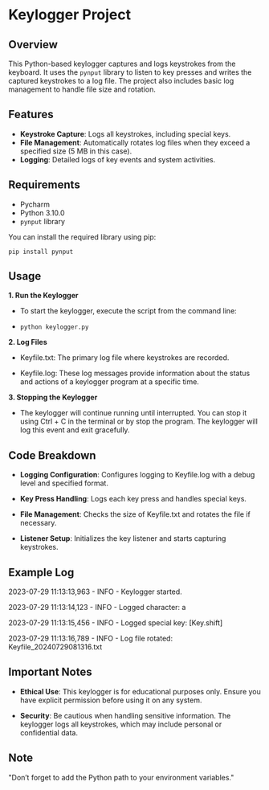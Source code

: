 # Keylogger Project

## Overview

This Python-based keylogger captures and logs keystrokes from the keyboard. It uses the `pynput` library to listen to key presses and writes the captured keystrokes to a log file. The project also includes basic log management to handle file size and rotation.

## Features

- **Keystroke Capture**: Logs all keystrokes, including special keys.
- **File Management**: Automatically rotates log files when they exceed a specified size (5 MB in this case).
- **Logging**: Detailed logs of key events and system activities.

## Requirements

- Pycharm
- Python 3.10.0
- `pynput` library

You can install the required library using pip:

`pip install pynput`

## Usage

**1. Run the Keylogger**

- To start the keylogger, execute the script from the command line:

- `python keylogger.py`

**2. Log Files**

- Keyfile.txt: The primary log file where keystrokes are recorded.

- Keyfile.log: These log messages provide information about the status and actions of a keylogger program at a specific time.

**3. Stopping the Keylogger**

- The keylogger will continue running until interrupted. You can stop it using Ctrl + C in the terminal or by stop the program. The keylogger will log this event and exit gracefully.

## Code Breakdown

- **Logging Configuration**: Configures logging to Keyfile.log with a debug level and specified format.

- **Key Press Handling**: Logs each key press and handles special keys.

- **File Management**: Checks the size of Keyfile.txt and rotates the file if necessary.

- **Listener Setup**: Initializes the key listener and starts capturing keystrokes.

## Example Log

2023-07-29 11:13:13,963 - INFO - Keylogger started.

2023-07-29 11:13:14,123 - INFO - Logged character: a

2023-07-29 11:13:15,456 - INFO - Logged special key: [Key.shift]

2023-07-29 11:13:16,789 - INFO - Log file rotated: Keyfile_20240729081316.txt

## Important Notes

- **Ethical Use**: This keylogger is for educational purposes only. Ensure you have explicit permission before using it on any system.

- **Security**: Be cautious when handling sensitive information. The keylogger logs all keystrokes, which may include personal or confidential data.

## Note

"Don’t forget to add the Python path to your environment variables."